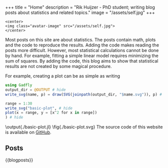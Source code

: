 +++
title = "Home"
description = "Rik Huijzer - PhD student; writing blog posts about statistics and related topics."
image = "/assets/self.jpg"
+++

~~~
<center>
<img class="avatar-image" src="/assets/self.jpg">
</center>
~~~

Most posts on this site are about statistics.
The posts contain math, plots and the code to reproduce the results.
Adding the code makes reading the posts more difficult.
However, most statistical calculations cannot be done by hand.
For example, fitting a simple linear model requires minimizing the sum of squares.
By adding the code, this blog aims to show that statistical results are not created by some magical procedure.

For example, creating a plot can be as simple as writing

```julia:./basic-plot.jl
using Gadfly
output_dir = @OUTPUT # hide 
write_svg(name, p) = draw(SVG(joinpath(output_dir, "$name.svg")), p) # hide

range = 1:30
write_svg("basic-plot", # hide
plot(x = range, y = [x^2 for x in range]) 
) # hide
```
\output{./basic-plot.jl}
\fig{./basic-plot.svg}
The source code of this website is available on [GitHub](https://github.com/rikhuijzer/franklin-blog).

## Posts

{{blogposts}}
